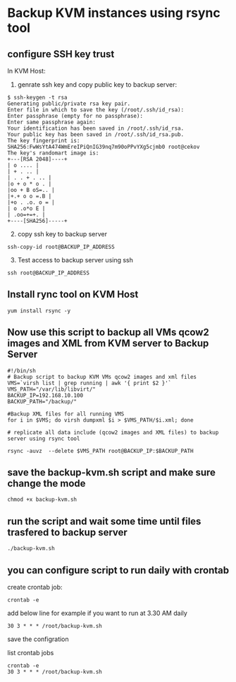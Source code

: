 # Backup KVM instances using rsync tool 

## configure SSH key trust
In KVM Host:
1. genrate ssh key and copy public key to backup server:
```
$ ssh-keygen -t rsa
Generating public/private rsa key pair.
Enter file in which to save the key (/root/.ssh/id_rsa):
Enter passphrase (empty for no passphrase):
Enter same passphrase again:
Your identification has been saved in /root/.ssh/id_rsa.
Your public key has been saved in /root/.ssh/id_rsa.pub.
The key fingerprint is:
SHA256:FwWsYtA474WmEreIPiQnIG39nq7m90oPPvYXg5cjmb0 root@cekov
The key's randomart image is:
+---[RSA 2048]----+
| o .... |
| + . .. |
| . . + . .. |
|o + o * o . |
|oo + B oS=.. |
|+.+ o o =.B |
|+o . .o. o = |
| o .o*o E |
| .oo=+=+. |
+----[SHA256]-----+
```
2. copy ssh key to backup server 
```
ssh-copy-id root@BACKUP_IP_ADDRESS
```
3. Test access to backup server using ssh 

```
ssh root@BACKUP_IP_ADDRESS
```

## Install rync tool on KVM Host

```
yum install rsync -y
```

## Now use this script to backup all VMs qcow2 images and XML from KVM server to Backup Server 

```
#!/bin/sh
# Backup script to backup KVM VMs qcow2 images and xml files
VMS=`virsh list | grep running | awk '{ print $2 }'`
VMS_PATH="/var/lib/libvirt/"
BACKUP_IP=192.168.10.100
BACKUP_PATH="/backup/"

#Backup XML files for all running VMS 
for i in $VMS; do virsh dumpxml $i > $VMS_PATH/$i.xml; done

# replicate all data include (qcow2 images and XML files) to backup server using rsync tool 

rsync -auvz  --delete $VMS_PATH root@BACKUP_IP:$BACKUP_PATH
```


## save the backup-kvm.sh script and make sure change the mode 
```
chmod +x backup-kvm.sh
```

## run the script and wait some time until files trasfered to backup server
```
./backup-kvm.sh
```
## you can configure script to run daily with crontab 

create crontab job:
```
crontab -e 
```
add below line for example if you want to run at 3.30 AM daily 
```
30 3 * * * /root/backup-kvm.sh
```
save the configration 

list crontab jobs
```
crontab -e 
30 3 * * * /root/backup-kvm.sh
```




